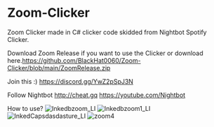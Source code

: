 
# Zoom-Clicker
Zoom Clicker made in C# clicker code skidded from Nightbot Spotify Clicker.

Download Zoom Release if you want to use the Clicker or download here.https://github.com/BlackHat0060/Zoom-Clicker/blob/main/ZoomRelease.zip

Join this :)
https://discord.gg/YwZ2pSpJ3N

Follow Nightbot
http://cheat.gq
https://youtube.com/Nightbot

How to use?
![Inkedbzoom_LI](https://user-images.githubusercontent.com/81340493/112412849-6b8c9080-8cdc-11eb-8ca9-e79db672664c.jpg)
![Inkedbzoom1_LI](https://user-images.githubusercontent.com/81340493/112412887-79421600-8cdc-11eb-9dbb-dd79ab1b1915.jpg)
![InkedCapsdasdasture_LI](https://user-images.githubusercontent.com/81340493/112412902-8101ba80-8cdc-11eb-987c-cc528fa119d3.jpg)
![zoom4](https://user-images.githubusercontent.com/81340493/112412909-82cb7e00-8cdc-11eb-81de-8825824f75d1.PNG)

